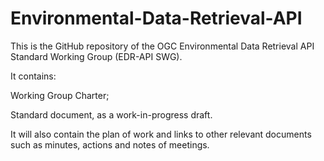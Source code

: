 # Environmental-Data-Retrieval-API
This is the GitHub repository of the OGC Environmental Data Retrieval API Standard Working Group (EDR-API SWG).

It contains:
  
  Working Group Charter;
  
  Standard document, as a work-in-progress draft.

It will also contain the plan of work and links to other relevant documents such as minutes, actions and notes of meetings. 

 
